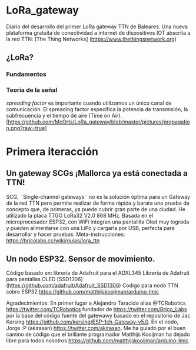 # LoRa_gateway
Diario del desarrollo del primer LoRa gateway TTN de Baleares. Una nueva plataforma gratuita de conectividad a internet de dispositivos IOT abscrita a la red TTN: [The Thing Networks] (https://www.thethingsnetwork.org)

## ¿LoRa?

### Fundamentos

### Teoría de la señal

*spreading factor* es importante cuando utilizamos un único canal de comunicación. El spreading factor especifica la potencia de transmisión, la subfrecuencia y el tiempo de aire (Time on Air).
[https://github.com/McOrts/LoRa_gateway/blob/master/pictures/propagation.png?raw=true]

# Primera iteracción
## Un gateway SCGs ¡Mallorca ya está conectada a TTN!
SCG, ¨Single-channel gateways¨ no es la solución óptima para un Gateway de la red TTN pero permite realizar de forma rápida y barata una prueba de concepto que, de primeras, ya puede cubrir gran parte de una ciudad.
He utilizado la placa TTGO LoRa32 V2.0 868 MHz. Basada en el microprocesador ESP32, con WiFi integran una pantallita Oled muy lograda y pueden alimentarse con una LiPo y cargarla por USB, perfecta para desarrollar y hacer pruebas.
Meta-instrucciones: https://bricolabs.cc/wiki/guias/lora_ttn

## Un nodo ESP32. Sensor de movimiento.
Código basado en:
librería de Adafruit para el ADXL345
Librería de Adafruit para pantallas OLED [SSD1306] (https://github.com/adafruit/Adafruit_SSD1306)
Codigo para nodo TTN sobre ESP32 https://github.com/matthijskooijman/arduino-lmic



Agradecimientos:
En primer lugar a Alejandro Taracido alias @TCRobotics https://twitter.com/TCRobotics fundador de https://twitter.com/Brico_Labs por la base del código fuente del gatewawy basado en el repositorio de Jac Kersing https://github.com/kersing/ESP-1ch-Gateway-v5.0.
En el nodo, Jorge :P (akirasan) https://twitter.com/akirasan. Me ha guiado por el buen camino de código que el brillante programador Matthijs Kooijman ha dejado libre para todos nosotros https://github.com/matthijskooijman/arduino-lmic.
